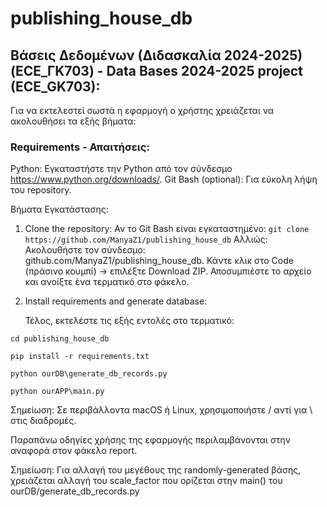 # publishing_house_db

## Βάσεις Δεδομένων (Διδασκαλία 2024-2025) (ECE_ΓK703) - Data Bases 2024-2025 project (ECE_GK703):

Για να εκτελεστεί σωστά η εφαρμογή ο χρήστης χρειάζεται να ακολουθήσει τα εξής βήματα:

### Requirements - Απαιτήσεις:

Python: Εγκαταστήστε την Python από τον σύνδεσμο https://www.python.org/downloads/.
Git Bash (optional): Για εύκολη λήψη του repository.

Βήματα Εγκατάστασης:
1. Clone the repository:
   Αν το Git Bash είναι εγκαταστημένο: `git clone https://github.com/ManyaZ1/publishing_house_db`
   Αλλιώς:
   Ακολουθήστε τον σύνδεσμο: github.com/ManyaZ1/publishing_house_db.
   Κάντε κλικ στο Code (πράσινο κουμπί) -> επιλέξτε Download ZIP. 
   Αποσυμπιέστε το αρχείο και ανοίξτε ένα τερματικό στο φάκελο.

2. Install requirements and generate database:
   
   Τέλος, εκτελέστε τις εξής εντολές στο τερματικό:

```
cd publishing_house_db 

pip install -r requirements.txt

python ourDB\generate_db_records.py

python ourAPP\main.py
```

Σημείωση: Σε περιβάλλοντα macOS ή Linux, χρησιμοποιήστε / αντί για \ στις διαδρομές. 

Παραπάνω oδηγίες χρήσης της εφαρμογής περιλαμβάνονται στην αναφορά στον φάκελο report.

Σημείωση: Για αλλαγή του μεγέθους της randomly-generated βάσης, χρειάζεται αλλαγή του scale_factor που ορίζεται στην main() του ourDB/generate_db_records.py
